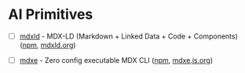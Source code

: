 # AI Primitives

- [ ] [mdxld](https://github.com/ai-primitives/mdxld) - MDX-LD (Markdown + Linked Data + Code + Components) ([npm](https://npmjs.com/mdxld), [mdxld.org](https://mdxld.org)) 
- [ ] [mdxe](https://github.com/ai-primitives/mdxe) - Zero config executable MDX CLI ([npm](https://npmjs.com/mdxe), [mdxe.js.org](https://mdxe.js.org)) 


<!--
## Abstractions

- [ ] [ai-database](https://github.com/ai-primitives/core/tree/main/packages/ai-database) - DB abstraction with hybrid vector search for synthetic data, AI tool-calling and RAG applications
- [ ] [ai-functions](https://github.com/ai-primitives/core/tree/main/packages/ai-functions) - Rapidly develop, evaluate, and iterate on prompts & models with strongly-typed structured outputs
- [ ] [ai-workflows](https://github.com/ai-primitives/core/tree/main/packages/ai-workflows) - Compose AI and code-based functions into workflows with durable execution and multi-variant eval testing
- [ ] [agentic.md](https://github.com/ai-primitives/core/tree/main/packages/agentic.md) - Rapidly develop, evaluate, experiment, and iterate on AI Agents and agentic workflows using Markdown/MDX

## Platform

- [ ] [database.do](https://github.com/ai-primitives/core/tree/main/packages/database.do) - AI-native Database as a service for AI tool-calling and RAG applications via CLI, API, and Editor UI
- [ ] [functions.do](https://github.com/ai-primitives/core/tree/main/packages/functions.do) - Rapidly iterate, evaluate, and experiment with prompts & models while maintaining strongly-typed API
- [ ] [workflows.do](https://github.com/ai-primitives/core/tree/main/packages/workflows.do) - Compose AI and code-based functions into workflows with durable execution and multi-variant eval testing
- [ ] [agents.do](https://github.com/ai-primitives/core/tree/main/packages/agents.do) - Create, deploy, observe, experiment, monitor, and manage autonomous AI Agents via CLI, API, and Editor UI



## Utilities

- [ ] [ai-props](https://github.com/ai-primitives/core/tree/main/packages/ai-props) - use AI object generation to wrap any React component, transforming any input into consistent strongly-typed props
- [ ] [db.mdx](https://github.com/ai-primitives/core/tree/main/packages/db.mdx) - leverage MDX to unify structured data, unstructured content, and code execution into a local or remote files
- [ ] [mdx.do](https://github.com/ai-primitives/core/tree/main/packages/mdx.do) - MDX-as-a-service with API, CLI, and editor UI to create and manage structured data, unstructured content, and code
- [ ] [ai.mdx](https://github.com/ai-primitives/core/tree/main/packages/ai.mdx) - use local or remote MDX files as a way to manage your AI Database, AI Functions, AI Workflows, and AI Agents
- [ ] [workers.mdx](https://github.com/ai-primitives/core/tree/main/packages/workers.mdx) - simplify Cloudflare Workers & Workers for Platforms development with MDX for config, code, and JSX rendering
- [ ] [workers.do](https://github.com/ai-primitives/core/tree/main/packages/workers.do) - MDX-based Platform with API, CLI, and UI to develop and deploy APIs/Apps on Cloudflare Workers for Platforms
- [ ] [payload.mdx](https://github.com/ai-primitives/core/tree/main/packages/payload.mdx) - Rapidly create Payload applications using MDX for configuration, code, and custom UI components
- [ ] [payload.do](https://github.com/ai-primitives/core/tree/main/packages/payload.do) - MDX-based Platform with API, CLI, and UI to develop and deploy headless CMSs and web apps with Payload




# 彡 Database


# 入 Functions


# 巛 Workflows


**Here are some ideas to get you started:**

🙋‍♀️ A short introduction - what is your organization all about?
🌈 Contribution guidelines - how can the community get involved?
👩‍💻 Useful resources - where can the community find your docs? Is there anything else the community should know?
🍿 Fun facts - what does your team eat for breakfast?
🧙 Remember, you can do mighty things with the power of [Markdown](https://docs.github.com/github/writing-on-github/getting-started-with-writing-and-formatting-on-github/basic-writing-and-formatting-syntax)
-->
